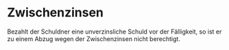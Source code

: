 # Zwischenzinsen

Bezahlt der Schuldner eine unverzinsliche Schuld vor der Fälligkeit, so ist er zu einem Abzug wegen der Zwischenzinsen nicht berechtigt. 

